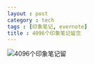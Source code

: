 ```yaml
---
layout : post
category : tech
tags : [印象笔记, evernote]
title : 4096个印象笔记留念
---
```


![4096个印象笔记留](http://samrain.qiniudn.com/4096%E4%B8%AA%E5%8D%B0%E8%B1%A1%E7%AC%94%E8%AE%B0.jpg "4096个印象笔记留")

